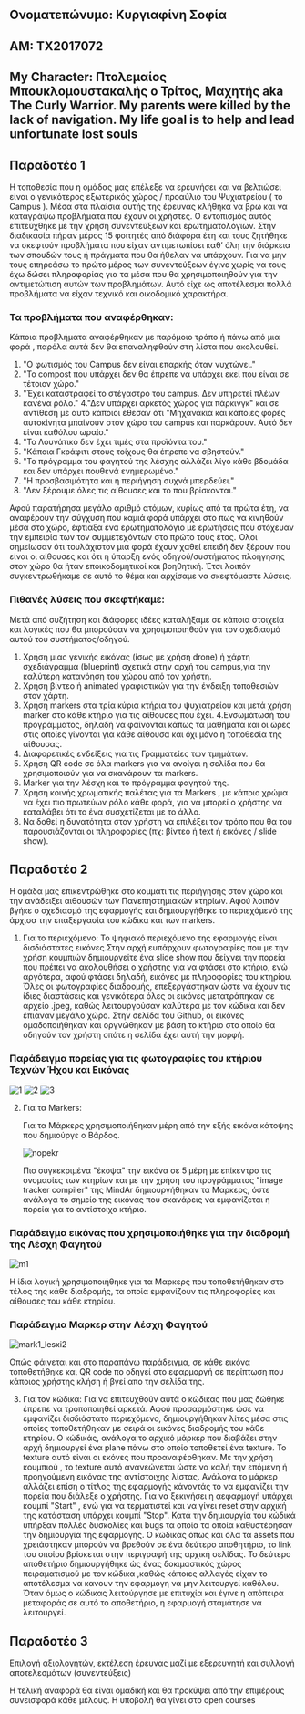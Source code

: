 ## Ονοματεπώνυμο: Κυργιαφίνη Σοφία
## ΑΜ: ΤΧ2017072
## My Character: Πτολεμαίος Μπουκλομουστακαλής ο Τρίτος, Μαχητής aka The Curly Warrior.  My parents were killed by the lack of navigation. My life goal is to help and lead unfortunate lost souls

## Παραδοτέο 1
Η τοποθεσία που η ομάδας μας επέλεξε να ερευνήσει και να βελτιώσει είναι ο γενικότερος εξωτερικός χώρος / προαύλιο του Ψυχιατρείου  ( το Campus ). Μέσα στα πλαίσια αυτής της έρευνας κλήθηκα να βρω και να καταγράψω προβλήματα που έχουν οι χρήστες. Ο εντοπισμός αυτός επιτεύχθηκε με την χρήση συνεντεύξεων και ερωτηματολόγιων. Στην διαδικασία πήραν μέρος 15 φοιτητές από διάφορα έτη και τους ζητήθηκε να σκεφτούν προβλήματα που είχαν αντιμετωπίσει καθ’ όλη την διάρκεια των σπουδών τους ή πράγματα που θα ήθελαν να υπάρχουν. Για να μην τους επηρεάσω το πρώτο μέρος των συνεντεύξεων έγινε χωρίς να τους έχω δώσει πληροφορίας για τα μέσα που θα χρησιμοποιηθούν για την αντιμετώπιση αυτών των προβλημάτων. Αυτό είχε ως αποτέλεσμα πολλά προβλήματα να είχαν τεχνικό και οικοδομικό χαρακτήρα. 

### Τα προβλήματα που αναφέρθηκαν:
Κάποια προβλήματα αναφέρθηκαν με παρόμοιο τρόπο ή πάνω από μια φορά , παρόλα αυτά δεν θα επαναληφθούν στη λίστα που ακολουθεί.
1. "Ο φωτισμός του Campus δεν είναι επαρκής όταν νυχτώνει."
2. "Το compost που υπάρχει δεν θα έπρεπε να υπάρχει εκεί που είναι σε τέτοιον χώρο."
3. "Έχει καταστραφεί το στέγαστρο του campus. Δεν υπηρετεί πλέων κανένα ρόλο."
4."Δεν υπάρχει αρκετός χώρος για πάρκινγκ" και σε αντίθεση με αυτό κάποιοι έθεσαν ότι "Μηχανάκια και κάποιες φορές αυτοκίνητα μπαίνουν στον χώρο του campus και παρκάρουν. Αυτό δεν είναι καθόλου ωραίο."
5. "Το Λουνάτικο δεν έχει τιμές στα προϊόντα του."
6. "Κάποια Γκράφιτι στους τοίχους θα έπρεπε να σβηστούν."
7. "Το πρόγραμμα του φαγητού της λέσχης αλλάζει λίγο κάθε βδομάδα και δεν υπάρχει πουθενά ενημερωμένο."
8. "Η προσβασιμότητα και η περιήγηση συχνά μπερδεύει."
9. "Δεν ξέρουμε όλες τις αίθουσες και το που βρίσκονται."

Αφού παρατήρησα μεγάλο αριθμό ατόμων, κυρίως από τα πρώτα έτη, να αναφέρουν την σύγχυση που καμιά φορά υπάρχει στο πως να κινηθούν μέσα στο χώρο, έφτιαξα ένα ερωτηματολόγιο με ερωτήσεις που στόχευαν την εμπειρία των τον συμμετεχόντων στο πρώτο τους έτος. Όλοι σημείωσαν ότι τουλάχιστον μια φορά έχουν χαθεί επειδή δεν ξέρουν που είναι οι αίθουσες και ότι η ύπαρξη ενός οδηγού/συστήματος πλοήγησης στον χώρο θα ήταν εποικοδομητικοί και βοηθητική. Έτσι λοιπόν συγκεντρωθήκαμε σε αυτό το θέμα και αρχίσαμε να σκεφτόμαστε λύσεις. 

  ### Πιθανές λύσεις που σκεφτήκαμε:
Μετά από συζήτηση και διάφορες ιδέες καταλήξαμε σε κάποια στοιχεία και λογικές που θα μπορούσαν να χρησιμοποιηθούν για τον σχεδιασμό αυτού του συστήματος/οδηγού.
1. Χρήση μιας γενικής εικόνας (ίσως με χρήση drone) ή χάρτη σχεδιάγραμμα (blueprint) σχετικά στην αρχή του campus,για την καλύτερη κατανόηση του χώρου από τον χρήστη.
2. Χρήση βίντεο ή animated γραφιστικών για την ένδειξη τοποθεσιών στον χάρτη. 
3. Χρήση markers στα τρία κύρια κτήρια του ψυχιατρείου και μετά χρήση marker στο κάθε κτήριο για τις αίθουσες που έχει.
4.Ενσωμάτωσή του προγράμματος, δηλαδή να φαίνονται κάπως τα μαθήματα και οι ώρες στις οποίες γίνονται για κάθε αίθουσα και όχι μόνο η τοποθεσία της αίθουσας.
5. Διαφορετικές ενδείξεις για τις Γραμματείες των τμημάτων.
6. Χρήση QR code σε όλα markers για να ανοίγει η σελίδα που θα χρησιμοποιούν για να σκανάρουν τα markers.
7. Marker για την λέσχη και το πρόγραμμα φαγητού της.
8. Χρήση κοινής χρωματικής παλέτας για τα Markers , με κάποιο χρώμα να έχει πιο πρωτεύων ρόλο κάθε φορά, για να μπορεί ο χρήστης να καταλάβει ότι το ένα συσχετίζεται με το άλλο.
9. Να δοθεί η δυνατότητα στον χρήστη να επιλέξει τον τρόπο που θα του παρουσιάζονται οι πληροφορίες (πχ: βίντεο ή text ή εικόνες / slide show).

## Παραδοτέο 2
Η ομάδα μας επικεντρώθηκε στο κομμάτι τις περιήγησης στον χώρο και την ανάδειξει αιθουσών των Πανεπηστημιακών κτηρίων. Αφού λοιπόν βγήκε ο σχεδιασμό της εφαρμογής και δημιουργήθηκε το περιεχόμενό της άρχισα την επαξεργασία του κώδικα και των markers.
   1. Για το περιεχόμενο:
        Το ψηφιακό περιεχόμενο της εφαρμογής είναι δισδιάστατες εικόνες.Στην αρχή ευπάρχουν φωτογραφίες που με την χρήση κουμπιών δημιουργείτε ένα slide show που δείχνει την πορεία που πρέπει να ακολουθήσει ο χρήστης για        να φτάσει στο κτήριο, ενώ αργότερα, αφού φτάσει δηλαδή, εικόνες με πληροφορίες του κτηρίου. Όλες οι φωτογραφίες διαδρομής, επεξεργάστηκαν ώστε να έχουν τις ίδιες διαστάσεις και γενικότερα όλες οι εικόνες                   μετατράπηκαν σε αρχείο .jpeg, καθώς λειτουργούσαν καλύτερα με τον κώδικα και δεν έπιαναν μεγάλο χώρο. Στην σελίδα του Github, οι εικόνες ομαδοποιήθηκαν και οργνώθηκαν με βάση το κτήριο στο οποίο θα οδηγούν τον             χρήστη οπότε η σελίδα έχει αυτή την μορφή.

<h3>Παράδειγμα πορείας για τις φωτογραφίες του κτήριου Τεχνών Ήχου και Εικόνας</h3>
 
![1](https://github.com/Sophilious/Campus_Navigation_System_C.N.S/assets/72597438/4766e55a-fc91-4cf3-8836-ac857e3342ff)
![2](https://github.com/Sophilious/Campus_Navigation_System_C.N.S/assets/72597438/8d368c97-a527-466b-979c-4a33b9ab3390)
![3](https://github.com/Sophilious/Campus_Navigation_System_C.N.S/assets/72597438/0f1c9d34-89b2-451c-b8f9-7e27e78ac568)

      
   2. Για τα Markers:
      
      Για τα Μάρκερς χρησιμοποιήθηκαν μέρη από την εξής εικόνα κάτοψης που δημιούργε ο Βάρδος.
      
      ![nopekr](https://github.com/Sophilious/Campus_Navigation_System_C.N.S/assets/72597438/960c04b4-02d1-4088-a74b-8285443ef545)

      Πιο συγκεκριμένα "έκοψα" την εικόνα σε 5 μέρη με επίκεντρο τις ονομασίες των κτηρίων και με την χρήση του προγράμματος "image tracker compiler" της MindAr δημιουργήθηκαν τα Μαρκερς, όστε ανάλογα το σημείο της              εικόνας που σκανάρεις να εμφανίζεται η πορεία για το αντίστοιχο κτήριο.

<h3>Παράδειγμα εικόνας που χρησιμοποιήθηκε για την διαδρομή της Λέσχη Φαγητού</h3>
    
![m1](https://github.com/Sophilious/Campus_Navigation_System_C.N.S/assets/72597438/66e0394e-ddd3-41c7-8f9c-c233db52e1f1)

 Η ίδια λογική χρησιμοποιήθηκε για τα Μαρκερς που τοποθετήθηκαν στο τέλος της κάθε διαδρομής, τα οποία εμφανίζουν τις πληροφορίες και αίθουσες του κάθε κτηρίου.

  <h3>Παράδειγμα Μαρκερ στην Λέσχη Φαγητού</h3>
    
  ![mark1_lesxi2](https://github.com/Sophilious/Campus_Navigation_System_C.N.S/assets/72597438/be73a707-9812-4aee-929e-6baeadc6368d)

Οπώς φάινεται και στο παραπάνω παράδειγμα, σε κάθε εικόνα τοποθετήθηκε και QR code πο οδηγεί στο εφαρμοργή σε περίπτωση που κάποιος χρήστης κλήση ή βγεί απο την σελίδα της.
     
   3. Για τον κώδικα:
  Για να επιτευχθούν αυτά ο κώδικας που μας δώθηκε έπρεπε να τροποποιηθεί αρκετά. Αφού προσαρμόστηκε ώσε να εμφανίζει δισδιάστατο περιεχόμενο, δημιουργήθηκαν λίτες μέσα στις οποίες τοποθετήθηκαν με σειρά οι εικόνες     διαδρομής του κάθε κτηρίου. Ο κώδικάς, ανάλογα το αρχικό μάρκερ που διαβάζει στην αρχή δημιουργεί ένα plane πάνω στο οποίο τοποθετεί ένα texture. Το texture αυτό είναι οι εκόνες που προαναφέρθηκαν. Με την χρήση           κουμπιού , το texture αυτό ανανεώνεται ώστε να καλή την επόμενη ή προηγούμενη εικόνας της αντίστοιχης λίστας. Ανάλογα το μάρκερ αλλάζει επίση ο τίτλος της εφαρμογής κάνοντάς το να εμφανίζει την πορεία που διάλεξε         ο χρήστης.
  Για να ξεκινήσει η αεφαρμογή υπάρχει κουμπί "Start" , ενώ για να τερματιστεί και να γίνει reset στην αρχική της κατάσταση υπάρχει κουμπί "Stop". Κατά την δημιουργία του κώδικά υπήρξαν πολλές δυσκολίες και bugs τα οποία τα οποία καθυστέρησαν την δημιουργία της εφαρμογής. Ο κώδικας όπως και όλα τα assets που χρειάστηκαν μπορούν να βρεθούν σε ένα δεύτερο αποθητήριο, το link του οποίου βρίσκεται στην περιγραφή της αρχική σελίδας. Το δεύτερο αποθετήριο δημιουργήθηκε ώς ένας δοκιμαστικός χώρος πειραματισμού με τον κώδικα ,καθώς κάποιες αλλαγές είχαν το αποτέλεσμα να κανουν την εφαρμογη να μην λειτουργεί καθόλου. Όταν όμως ο κώδικας λειτούργησε με επιτυχία και έγινε η απόπειρα μεταφοράς σε αυτό το αποθετήριο, η εφαρμογή σταμάτησε να λειτουργεί.

## Παραδοτέο 3

Επιλογή αξιολογητών, εκτέλεση έρευνας μαζί με εξερευνητή και συλλογή αποτελεσμάτων (συνεντεύξεις)

Η τελική αναφορά θα είναι ομαδική και θα προκύψει από την επιμέρους συνεισφορά κάθε μέλους. Η υποβολή θα γίνει στο open courses
